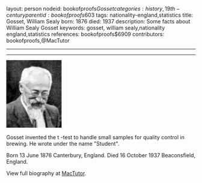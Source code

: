 layout: person
nodeid: bookofproofs$Gosset
categories: history,19th-century
parentid: bookofproofs$603
tags: nationality-england,statistics
title: Gosset, William Sealy
born: 1876
died: 1937
description: Some facts about William Sealy Gosset
keywords: gosset, william sealy,nationality england,statistics
references: bookofproofs$6909
contributors: bookofproofs,@MacTutor

---


---

![Gosset.jpg](https://github.com/bookofproofs/bookofproofs.github.io/blob/main/_sources/_assets/images/portraits/Gosset.jpg?raw=true)

Gosset invented the t -test to handle small samples for quality control in brewing. He wrote under the name "Student".

Born 13 June 1876 Canterbury, England. Died 16 October 1937 Beaconsfield, England.


View full biography at [MacTutor](https://mathshistory.st-andrews.ac.uk/Biographies/Gosset/).